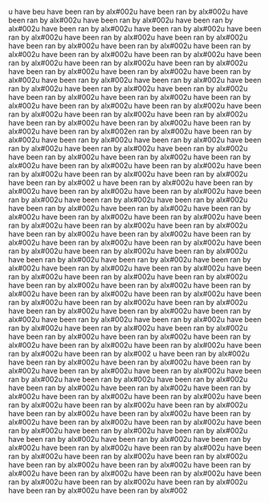 
u have beu have been ran by alx#002u have been ran by alx#002u have been ran by alx#002u have been ran by alx#002u have been ran by alx#002u have been ran by alx#002u have been ran by alx#002u have been ran by alx#002u have been ran by alx#002u have been ran by alx#002u have been ran by alx#002u have been ran by alx#002u have been ran by alx#002u have been ran by alx#002u have been ran by alx#002u have been ran by alx#002u have been ran by alx#002u have been ran by alx#002u have been ran by alx#002u have been ran by alx#002u have been ran by alx#002u have been ran by alx#002u have been ran by alx#002u have been ran by alx#002u have been ran by alx#002u have been ran by alx#002u have been ran by alx#002u have been ran by alx#002u have been ran by alx#002u have been ran by alx#002u have been ran by alx#002u have been ran by alx#002u have been ran by alx#002u have been ran by alx#002u have been ran by alx#002u have been ran by alx#002u have been ran by alx#002u have been ran by alx#002en ran by alx#002u have been ran by alx#002u have been ran by alx#002u have been ran by alx#002u have been ran by alx#002u have been ran by alx#002u have been ran by alx#002u have been ran by alx#002u have been ran by alx#002u have been ran by alx#002u have been ran by alx#002u have been ran by alx#002u have been ran by alx#002u have been ran by alx#002u have been ran by alx#002u have been ran by alx#002
u have been ran by alx#002u have been ran by alx#002u have been ran by alx#002u have been ran by alx#002u have been ran by alx#002u have been ran by alx#002u have been ran by alx#002u have been ran by alx#002u have been ran by alx#002u have been ran by alx#002u have been ran by alx#002u have been ran by alx#002u have been ran by alx#002u have been ran by alx#002u have been ran by alx#002u have been ran by alx#002u have been ran by alx#002u have been ran by alx#002u have been ran by alx#002u have been ran by alx#002u have been ran by alx#002u have been ran by alx#002u have been ran by alx#002u have been ran by alx#002u have been ran by alx#002u have been ran by alx#002u have been ran by alx#002u have been ran by alx#002u have been ran by alx#002u have been ran by alx#002u have been ran by alx#002u have been ran by alx#002u have been ran by alx#002u have been ran by alx#002u have been ran by alx#002u have been ran by alx#002u have been ran by alx#002u have been ran by alx#002u have been ran by alx#002u have been ran by alx#002u have been ran by alx#002u have been ran by alx#002u have been ran by alx#002u have been ran by alx#002u have been ran by alx#002u have been ran by alx#002u have been ran by alx#002u have been ran by alx#002u have been ran by alx#002u have been ran by alx#002u have been ran by alx#002u have been ran by alx#002u have been ran by alx#002u have been ran by alx#002
u have been ran by alx#002u have been ran by alx#002u have been ran by alx#002u have been ran by alx#002u have been ran by alx#002u have been ran by alx#002u have been ran by alx#002u have been ran by alx#002u have been ran by alx#002u have been ran by alx#002u have been ran by alx#002u have been ran by alx#002u have been ran by alx#002u have been ran by alx#002u have been ran by alx#002u have been ran by alx#002u have been ran by alx#002u have been ran by alx#002u have been ran by alx#002u have been ran by alx#002u have been ran by alx#002u have been ran by alx#002u have been ran by alx#002u have been ran by alx#002u have been ran by alx#002u have been ran by alx#002u have been ran by alx#002u have been ran by alx#002u have been ran by alx#002u have been ran by alx#002u have been ran by alx#002u have been ran by alx#002u have been ran by alx#002u have been ran by alx#002u have been ran by alx#002u have been ran by alx#002u have been ran by alx#002u have been ran by alx#002u have been ran by alx#002u have been ran by alx#002u have been ran by alx#002u have been ran by alx#002u have been ran by alx#002
